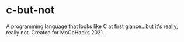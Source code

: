 # c-but-not
A programming language that looks like C at first glance...but it's really, really not. Created for MoCoHacks 2021.
